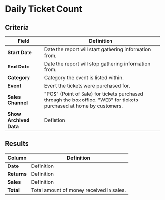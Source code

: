 # Daily Ticket Count

## Criteria

| **Field** | **Definition** |
| --- | --- |
| **Start Date** | Date the report will start gathering information from. |
| **End Date** | Date the report will stop gathering information from. |
| **Category** | Category the event is listed within. |
| **Event** | Event the tickets were purchased for. |
| **Sales Channel** | "POS" (Point of Sale) for tickets purchased through the box office. "WEB" for tickets purchased at home by customers. |
| **Show Archived Data** | Defintion |

## Results

| **Column** | **Definition** |
| --- | --- |
| **Date** | Definition |
| **Returns** | Definition |
| **Sales** | Definition |
| **Total** | Total amount of money received in sales. |

